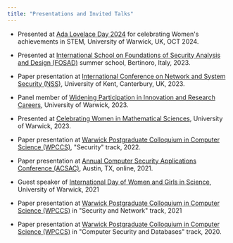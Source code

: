 ```yaml
---
title: "Presentations and Invited Talks"
---
```

- Presented at [Ada Lovelace Day 2024](https://warwick.ac.uk/fac/sci/maths/general/edi/ada_lovelace24/) for celebrating Women's achievements in STEM, University of Warwick, UK, OCT 2024.

- Presented at [International School on Foundations of Security Analysis and Design (FOSAD)](https://sites.google.com/uniurb.it/fosad/home/fosad-2023/phd-forum) summer school, Bertinoro, Italy, 2023.
- Paper presentation at [International Conference on Network and System Security (NSS)](https://nss-socialsec2023.cyber.kent.ac.uk/program.php), University of Kent, Canterbury, UK, 2023.
- Panel member of [Widening Participation in Innovation and Research Careers](https://warwick.ac.uk/fac/sci/statistics/postgrad/research/wideningparticipation/), University of Warwick, 2023.
- Presented at [Celebrating Women in Mathematical Sciences](https://warwick.ac.uk/fac/sci/maths/research/events/2022-2023/womenmathsciday/), University of Warwick, 2023.
- Paper presentation at [Warwick Postgraduate Colloquium in Computer Science (WPCCS)](https://warwick.ac.uk/fac/sci/dcs/research/wpccs/wpccs23/schedule/#mahshidmehrnezhad), "Security" track, 2022.
- Paper presentation at [Annual Computer Security Applications Conference (ACSAC)](https://www.acsac.org/2021/program/final/), Austin, TX, online, 2021.
- Guest speaker of [International Day of Women and Girls in Science](https://warwick.ac.uk/fac/sci/dcs/outreach/past_events/?newsItem=8a1785d878f9810801796a1f07c9005e), University of Warwick, 2021
- Paper presentation at [Warwick Postgraduate Colloquium in Computer Science (WPCCS)](https://warwick.ac.uk/fac/sci/dcs/research/wpccs/wpccs21/schedule/#544524469) in "Security and Network" track, 2021
- Paper presentation at [Warwick Postgraduate Colloquium in Computer Science (WPCCS)](https://warwick.ac.uk/fac/sci/dcs/research/wpccs/wpccs20/schedule/#528020603) in "Computer Security and Databases" track, 2020.